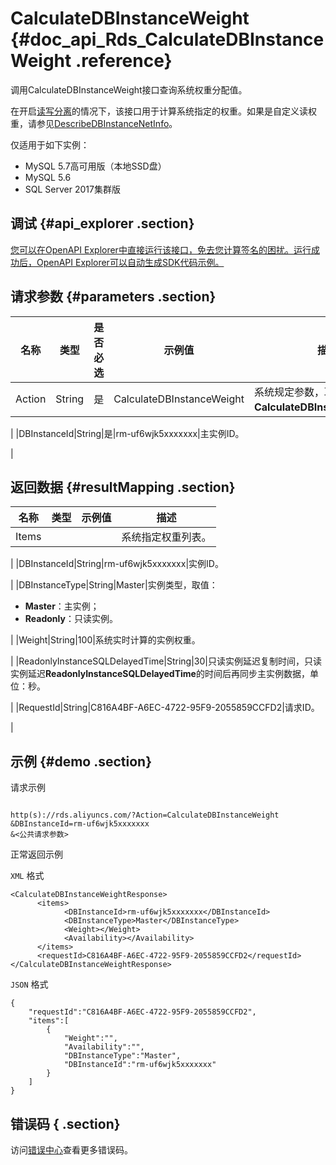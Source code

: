 # CalculateDBInstanceWeight {#doc_api_Rds_CalculateDBInstanceWeight .reference}

调用CalculateDBInstanceWeight接口查询系统权重分配值。

在开启[读写分离](~~51073~~)的情况下，该接口用于计算系统指定的权重。如果是自定义读权重，请参见[DescribeDBInstanceNetInfo](~~26237~~)。

仅适用于如下实例：

-   MySQL 5.7高可用版（本地SSD盘）
-   MySQL 5.6
-   SQL Server 2017集群版

## 调试 {#api_explorer .section}

[您可以在OpenAPI Explorer中直接运行该接口，免去您计算签名的困扰。运行成功后，OpenAPI Explorer可以自动生成SDK代码示例。](https://api.aliyun.com/#product=Rds&api=CalculateDBInstanceWeight&type=RPC&version=2014-08-15)

## 请求参数 {#parameters .section}

|名称|类型|是否必选|示例值|描述|
|--|--|----|---|--|
|Action|String|是|CalculateDBInstanceWeight|系统规定参数，取值：**CalculateDBInstanceWeight**。

 |
|DBInstanceId|String|是|rm-uf6wjk5xxxxxxx|主实例ID。

 |

## 返回数据 {#resultMapping .section}

|名称|类型|示例值|描述|
|--|--|---|--|
|Items| | |系统指定权重列表。

 |
|DBInstanceId|String|rm-uf6wjk5xxxxxxx|实例ID。

 |
|DBInstanceType|String|Master|实例类型，取值：

 -   **Master**：主实例；
-   **Readonly**：只读实例。

 |
|Weight|String|100|系统实时计算的实例权重。

 |
|ReadonlyInstanceSQLDelayedTime|String|30|只读实例延迟复制时间，只读实例延迟**ReadonlyInstanceSQLDelayedTime**的时间后再同步主实例数据，单位：秒。

 |
|RequestId|String|C816A4BF-A6EC-4722-95F9-2055859CCFD2|请求ID。

 |

## 示例 {#demo .section}

请求示例

``` {#request_demo}

http(s)://rds.aliyuncs.com/?Action=CalculateDBInstanceWeight
&DBInstanceId=rm-uf6wjk5xxxxxxx
&<公共请求参数>

```

正常返回示例

`XML` 格式

``` {#xml_return_success_demo}
<CalculateDBInstanceWeightResponse>
	  <items>
		    <DBInstanceId>rm-uf6wjk5xxxxxxx</DBInstanceId>
		    <DBInstanceType>Master</DBInstanceType>
		    <Weight></Weight>
		    <Availability></Availability>
	  </items>
	  <requestId>C816A4BF-A6EC-4722-95F9-2055859CCFD2</requestId></CalculateDBInstanceWeightResponse>
```

`JSON` 格式

``` {#json_return_success_demo}
{
	"requestId":"C816A4BF-A6EC-4722-95F9-2055859CCFD2",
	"items":[
		{
			"Weight":"",
			"Availability":"",
			"DBInstanceType":"Master",
			"DBInstanceId":"rm-uf6wjk5xxxxxxx"
		}
	]
}
```

## 错误码 { .section}

访问[错误中心](https://error-center.aliyun.com/status/product/Rds)查看更多错误码。

